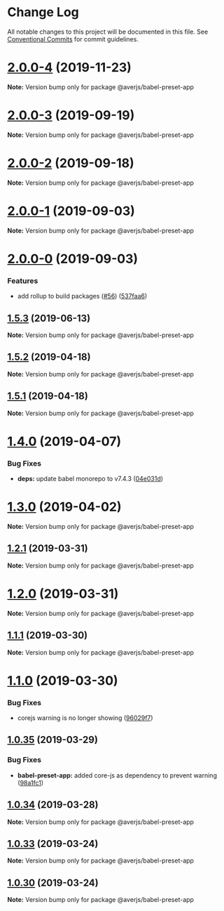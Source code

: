 # Change Log

All notable changes to this project will be documented in this file.
See [Conventional Commits](https://conventionalcommits.org) for commit guidelines.

# [2.0.0-4](https://github.com/exreplay/aver.js/compare/v2.0.0-3...v2.0.0-4) (2019-11-23)

**Note:** Version bump only for package @averjs/babel-preset-app





# [2.0.0-3](https://github.com/exreplay/aver.js/compare/v2.0.0-2...v2.0.0-3) (2019-09-19)

**Note:** Version bump only for package @averjs/babel-preset-app





# [2.0.0-2](https://github.com/exreplay/aver.js/compare/v2.0.0-1...v2.0.0-2) (2019-09-18)

**Note:** Version bump only for package @averjs/babel-preset-app





# [2.0.0-1](https://github.com/exreplay/aver.js/compare/v2.0.0-0...v2.0.0-1) (2019-09-03)

**Note:** Version bump only for package @averjs/babel-preset-app





# [2.0.0-0](https://github.com/exreplay/aver.js/compare/v1.5.3...v2.0.0-0) (2019-09-03)


### Features

* add rollup to build packages ([#56](https://github.com/exreplay/aver.js/issues/56)) ([537faa6](https://github.com/exreplay/aver.js/commit/537faa6))





## [1.5.3](https://github.com/exreplay/aver.js/compare/v1.5.2...v1.5.3) (2019-06-13)

**Note:** Version bump only for package @averjs/babel-preset-app





## [1.5.2](https://github.com/exreplay/aver.js/compare/v1.5.1...v1.5.2) (2019-04-18)

**Note:** Version bump only for package @averjs/babel-preset-app





## [1.5.1](https://github.com/exreplay/aver.js/compare/v1.5.0...v1.5.1) (2019-04-18)

**Note:** Version bump only for package @averjs/babel-preset-app





# [1.4.0](https://github.com/exreplay/aver.js/compare/v1.3.0...v1.4.0) (2019-04-07)


### Bug Fixes

* **deps:** update babel monorepo to v7.4.3 ([04e031d](https://github.com/exreplay/aver.js/commit/04e031d))





# [1.3.0](https://github.com/exreplay/aver.js/compare/v1.2.1...v1.3.0) (2019-04-02)

**Note:** Version bump only for package @averjs/babel-preset-app





## [1.2.1](https://github.com/exreplay/aver.js/compare/v1.2.0...v1.2.1) (2019-03-31)

**Note:** Version bump only for package @averjs/babel-preset-app





# [1.2.0](https://github.com/exreplay/aver.js/compare/v1.1.1...v1.2.0) (2019-03-31)

**Note:** Version bump only for package @averjs/babel-preset-app





## [1.1.1](https://github.com/exreplay/aver.js/compare/v1.1.0...v1.1.1) (2019-03-30)

**Note:** Version bump only for package @averjs/babel-preset-app





# [1.1.0](https://github.com/exreplay/aver.js/compare/v1.0.35...v1.1.0) (2019-03-30)


### Bug Fixes

* corejs warning is no longer showing ([96029f7](https://github.com/exreplay/aver.js/commit/96029f7))





## [1.0.35](https://github.com/exreplay/aver.js/compare/v1.0.34...v1.0.35) (2019-03-29)


### Bug Fixes

* **babel-preset-app:** added core-js as dependency to prevent warning ([98a1fc1](https://github.com/exreplay/aver.js/commit/98a1fc1))





## [1.0.34](https://github.com/exreplay/aver.js/compare/v1.0.33...v1.0.34) (2019-03-28)

**Note:** Version bump only for package @averjs/babel-preset-app





## [1.0.33](https://github.com/exreplay/aver.js/compare/v1.0.32...v1.0.33) (2019-03-24)

**Note:** Version bump only for package @averjs/babel-preset-app





## [1.0.30](https://github.com/exreplay/aver.js/compare/v1.0.29...v1.0.30) (2019-03-24)

**Note:** Version bump only for package @averjs/babel-preset-app
